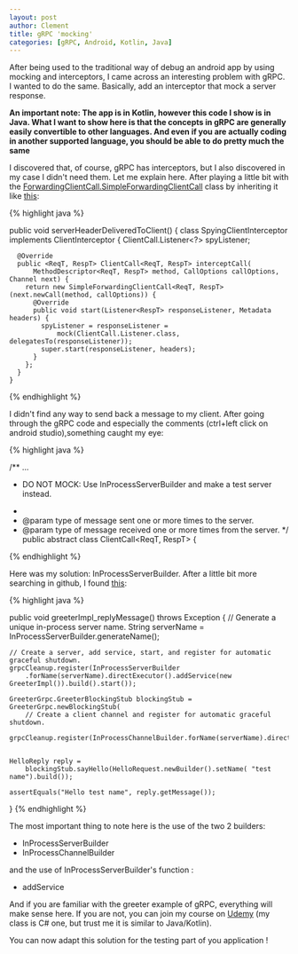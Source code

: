 ```yaml
---
layout: post
author: Clement
title: gRPC 'mocking'
categories: [gRPC, Android, Kotlin, Java]
---
```


After being used to the traditional way of debug an android app by using mocking and interceptors, I came across an interesting problem with gRPC. I wanted to do the same. Basically, add an interceptor that mock a server response.

**An important note: The app is in Kotlin, however this code I show is in Java. What I want to show here is that the concepts in gRPC are generally easily convertible to other languages. And even if you are actually coding in another supported language, you should be able to do pretty much the same**

I discovered that, of course, gRPC has interceptors, but I also discovered in my case I didn't need them. Let me explain here. After playing a little bit with the [ForwardingClientCall.SimpleForwardingClientCall](https://grpc.github.io/grpc-java/javadoc/io/grpc/ForwardingClientCall.SimpleForwardingClientCall.html) class by inheriting it like [this](https://github.com/grpc/grpc-java/blob/master/examples/src/test/java/io/grpc/examples/header/HeaderServerInterceptorTest.java):

{% highlight java %}

public void serverHeaderDeliveredToClient() {
    class SpyingClientInterceptor implements ClientInterceptor {
      ClientCall.Listener<?> spyListener;

      @Override
      public <ReqT, RespT> ClientCall<ReqT, RespT> interceptCall(
          MethodDescriptor<ReqT, RespT> method, CallOptions callOptions, Channel next) {
        return new SimpleForwardingClientCall<ReqT, RespT>(next.newCall(method, callOptions)) {
          @Override
          public void start(Listener<RespT> responseListener, Metadata headers) {
            spyListener = responseListener =
                mock(ClientCall.Listener.class, delegatesTo(responseListener));
            super.start(responseListener, headers);
          }
        };
      }
    }

{% endhighlight %}

I didn't find any way to send back a message to my client. After going through the gRPC code and especially the comments (ctrl+left click on android studio),something caught my eye:

{% highlight java %}

/**
    ...
 * <p>DO NOT MOCK: Use InProcessServerBuilder and make a test server instead.
 *
 * @param <ReqT> type of message sent one or more times to the server.
 * @param <RespT> type of message received one or more times from the server.
 */
public abstract class ClientCall<ReqT, RespT> {

{% endhighlight %}

Here was my solution: InProcessServerBuilder. After a little bit more searching in github, I found [this](https://github.com/grpc/grpc-java/blob/e6c8534f10d938566a62e38792a74032955e6c82/examples/src/test/java/io/grpc/examples/helloworld/HelloWorldServerTest.java):

{% highlight java %}

public void greeterImpl_replyMessage() throws Exception {
    // Generate a unique in-process server name.
    String serverName = InProcessServerBuilder.generateName();

    // Create a server, add service, start, and register for automatic graceful shutdown.
    grpcCleanup.register(InProcessServerBuilder
        .forName(serverName).directExecutor().addService(new GreeterImpl()).build().start());

    GreeterGrpc.GreeterBlockingStub blockingStub = GreeterGrpc.newBlockingStub(
        // Create a client channel and register for automatic graceful shutdown.
        grpcCleanup.register(InProcessChannelBuilder.forName(serverName).directExecutor().build()));


    HelloReply reply =
        blockingStub.sayHello(HelloRequest.newBuilder().setName( "test name").build());

    assertEquals("Hello test name", reply.getMessage());
  }
  {% endhighlight %}

  The most important thing to note here is the use of the two 2 builders:

  - InProcessServerBuilder
  - InProcessChannelBuilder

  and the use of InProcessServerBuilder's function :

  - addService

  And if you are familiar with the greeter example of gRPC, everything will make sense here. If you are not, you can join my course on [Udemy](addService) (my class is C# one, but trust me it is similar to Java/Kotlin).
  
  You can now adapt this solution for the testing part of you application !